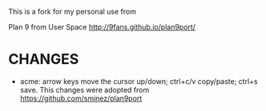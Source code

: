 This is a fork for my personal use from

Plan 9 from User Space
http://9fans.github.io/plan9port/ 

CHANGES
========

* acme: arrow keys move the cursor up/down; ctrl+c/v copy/paste; ctrl+s save. This changes were adopted from https://github.com/sminez/plan9port